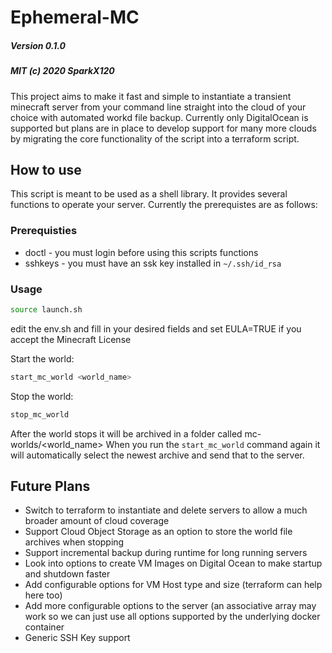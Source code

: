# Ephemeral-MC
##### Version 0.1.0
##### MIT (c) 2020 SparkX120

This project aims to make it fast and simple to instantiate a transient minecraft server from your command line straight into the cloud of your choice with automated workd file backup. Currently only DigitalOcean is supported but plans are in place to develop support for many more clouds by migrating the core functionality of the script into a terraform script.

## How to use
This script is meant to be used as a shell library. It provides several functions to operate your server. Currently the prerequistes are as follows:

### Prerequisties
- doctl - you must login before using this scripts functions
- sshkeys - you must have an ssk key installed in `~/.ssh/id_rsa`

### Usage
```bash
source launch.sh
```

edit the env.sh and fill in your desired fields and set EULA=TRUE if you accept the Minecraft License

Start the world:
```bash
start_mc_world <world_name>
```

Stop the world:
```bash
stop_mc_world
```

After the world stops it will be archived in a folder called mc-worlds/<world_name>
When you run the `start_mc_world` command again it will automatically select the newest archive and send that to the server.

## Future Plans
- Switch to terraform to instantiate and delete servers to allow a much broader amount of cloud coverage
- Support Cloud Object Storage as an option to store the world file archives when stopping
- Support incremental backup during runtime for long running servers
- Look into options to create VM Images on Digital Ocean to make startup and shutdown faster
- Add configurable options for VM Host type and size (terraform can help here too)
- Add more configurable options to the server (an associative array may work so we can just use all options supported by the underlying docker container
- Generic SSH Key support


